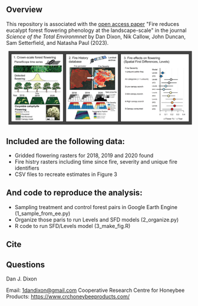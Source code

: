 Overview
--------

This repository is associated with the [open access paper](https://www.sciencedirect.com/science/article/pii/S0048969723034514, "Fire effects on eucalypt flowering")
 "Fire reduces eucalypt forest flowering phenology at the landscape-scale" in the journal *Science of the Total Environmnet* by Dan Dixon, Nik Callow, John Duncan, Sam Setterfield, and Natasha Paul (2023). 

<p align="center">
  <img src="graphabs.png" />
</p>

Included are the following data:
--------

  - Gridded flowering rasters for 2018, 2019 and 2020 found
  - Fire histry rasters including time since fire, severity and unique fire identifiers
  - CSV files to recreate estimates in Figure 3
 
And code to reproduce the analysis:
--------
   -  Sampling treatment and control forest pairs in Google Earth Engine (1_sample_from_ee.py)
   -  Organize those paris to run Levels and SFD models (2_organize.py)
   -  R code to run SFD/Levels model (3_make_fig.R)

Cite
--------


Questions
--------
Dan J. Dixon

Email: 1dandixon@gmail.com
Cooperative Research Centre for Honeybee Products: https://www.crchoneybeeproducts.com/
